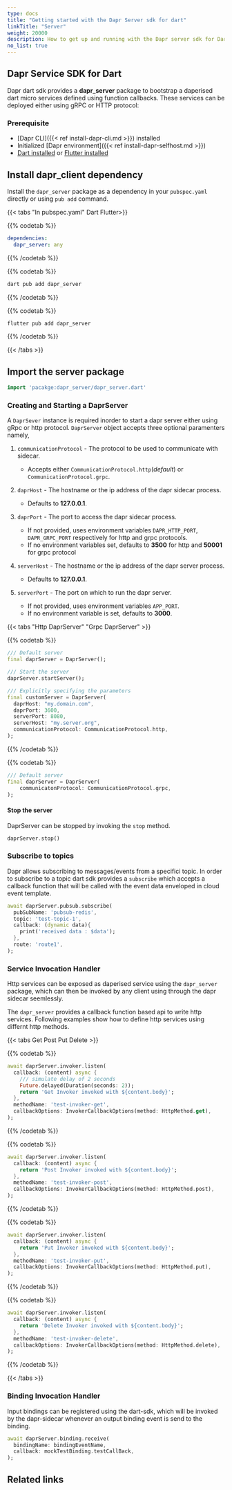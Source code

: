 ```yaml
---
type: docs
title: "Getting started with the Dapr Server sdk for dart"
linkTitle: "Server"
weight: 20000
description: How to get up and running with the Dapr server sdk for Dart
no_list: true
---
```

## Dapr Service SDK for Dart
Dapr dart sdk provides a **dapr_server** package to bootstrap a daperised dart micro services defined using function callbacks.
These services can be deployed either using gRPC or HTTP protocol:
 <!-- - [HTTP Server]({{< ref http-server.md >}})
 - [gRPC Server]({{< ref grpc-server.md >}}) -->

### Prerequisite
- [Dapr CLI]({{< ref install-dapr-cli.md >}}) installed
- Initialized [Dapr environment]({{< ref install-dapr-selfhost.md >}})
- [Dart installed](https://dart.dev/get-dart) or [Flutter installed](https://docs.flutter.dev/get-started/install)

## Install dapr_client dependency
Install the `dapr_server` package as a dependency in your `pubspec.yaml` directly or using `pub add` command.

{{< tabs "In pubspec.yaml" Dart Flutter>}}

{{% codetab %}}
```yaml
dependencies:
  dapr_server: any
```
{{% /codetab %}}

{{% codetab %}}
```bash
dart pub add dapr_server
```
{{% /codetab %}}

{{% codetab %}}
```bash
flutter pub add dapr_server
```
{{% /codetab %}}

{{< /tabs >}}


## Import the server package 
```dart
import 'pacakge:dapr_server/dapr_server.dart'
```

### Creating and Starting a DaprServer

A `DaprSever` instance is required inorder to start a dapr server either using gRpc or http protocol. 
`DaprServer` object accepts three optional paramenters namely, 

1. `communicationProtocol` - The protocol to be used to communicate with sidecar.
    * Accepts either `CommunicationProtocol.http`(_default_) or `CommunicationProtocol.grpc`.

2. `daprHost` - The hostname or the ip address of the dapr sidecar process.
    * Defaults to **127.0.0.1**.

3. `daprPort` - The port to access the dapr sidecar process.        
    * If not provided, uses environment variables `DAPR_HTTP_PORT`, `DAPR_GRPC_PORT` respectively for http and grpc protocols.
    * If no environment variables set, defaults to **3500** for http and **50001** for grpc protocol

4. `serverHost` - The hostname or the ip address of the dapr server process.
    * Defaults to **127.0.0.1**.

3. `serverPort` - The port on which to run the dapr server.        
    * If not provided, uses environment variables `APP_PORT`.
    * If no environment variable is set, defaults to **3000**.

{{< tabs "Http DaprServer" "Grpc DaprServer" >}}

{{% codetab %}}
```dart
/// Default server
final daprServer = DaprServer();

/// Start the server
daprServer.startServer();

/// Explicitly specifying the parameters
final customServer = DaprServer(
  daprHost: "my.domain.com",
  daprPort: 3600,
  serverPort: 8080,
  serverHost: "my.server.org",
  communicationProtocol: CommunicationProtocol.http,
);
```
{{% /codetab %}}

{{% codetab %}}
```dart
/// Default server
final daprServer = DaprServer(
    communicatonProtocol: CommunicationProtocol.grpc,
);
```

<!-- #### Adding additional http endpoints
When using `http` as communication protocol, it is possible to add additional http
endpoints along with handler for the same which will be deployed along with the http server.

This set of endpoint & handlers can be passed through `additionalRouteHandlers` while creating `DaprServer` instance.
The `additionalRouteHandlers` parameter will be ignored when using `grpc` protocol.

```dart
import 'package:shelf/shelf.dart`
/// 
final daprServerWithAdditionalHandlers = DaprServer(
  additionalRouteHandlers: [

  ]
)
``` -->

#### Stop the server
DaprServer can be stopped by invoking the `stop` method.

```dart
daprServer.stop()
```

### Subscribe to topics
Dapr allows subscribing to messages/events from a specifici topic.
In order to subscribe to a topic dart sdk provides a `subscribe` which accepts a callback function that will be called with the event data enveloped in cloud event template.

```dart
await daprServer.pubsub.subscribe(
  pubSubName: 'pubsub-redis',
  topic: 'test-topic-1',
  callback: (dynamic data){
    print('received data : $data');
  },
  route: 'route1',
);
```

### Service Invocation Handler
Http services can be exposed as daperised service using the `dapr_server` package, which can then be invoked by any client using through the dapr sidecar seemlessly.

The `dapr_server` provides a callback function based api to write http services.
Following examples show how to define http services using differnt http methods.

{{< tabs Get Post Put Delete >}}

{{% codetab %}}
```dart
await daprServer.invoker.listen(
  callback: (content) async {
    /// simulate delay of 2 seconds
    Future.delayed(Duration(seconds: 2));
    return 'Get Invoker invoked with ${content.body}';
  },
  methodName: 'test-invoker-get',
  callbackOptions: InvokerCallbackOptions(method: HttpMethod.get),
);
```
{{% /codetab %}}

{{% codetab %}}
```dart
await daprServer.invoker.listen(
  callback: (content) async {
    return 'Post Invoker invoked with ${content.body}';
  },
  methodName: 'test-invoker-post',
  callbackOptions: InvokerCallbackOptions(method: HttpMethod.post),
);
```
{{% /codetab %}}

{{% codetab %}}
```dart
await daprServer.invoker.listen(
  callback: (content) async {
    return 'Put Invoker invoked with ${content.body}';
  },
  methodName: 'test-invoker-put',
  callbackOptions: InvokerCallbackOptions(method: HttpMethod.put),
);
```
{{% /codetab %}}

{{% codetab %}}
```dart
await daprServer.invoker.listen(
  callback: (content) async {
    return 'Delete Invoker invoked with ${content.body}';
  },
  methodName: 'test-invoker-delete',
  callbackOptions: InvokerCallbackOptions(method: HttpMethod.delete),
);
```
{{% /codetab %}}

{{< /tabs >}}


### Binding Invocation Handler
Input bindings can be registered using the dart-sdk, which will be invoked by the dapr-sidecar whenever an output binding event is send to the binding.

```dart
await daprServer.binding.receive(
  bindingName: bindingEventName,
  callback: mockTestBinding.testCallBack,
);
```

## Related links

